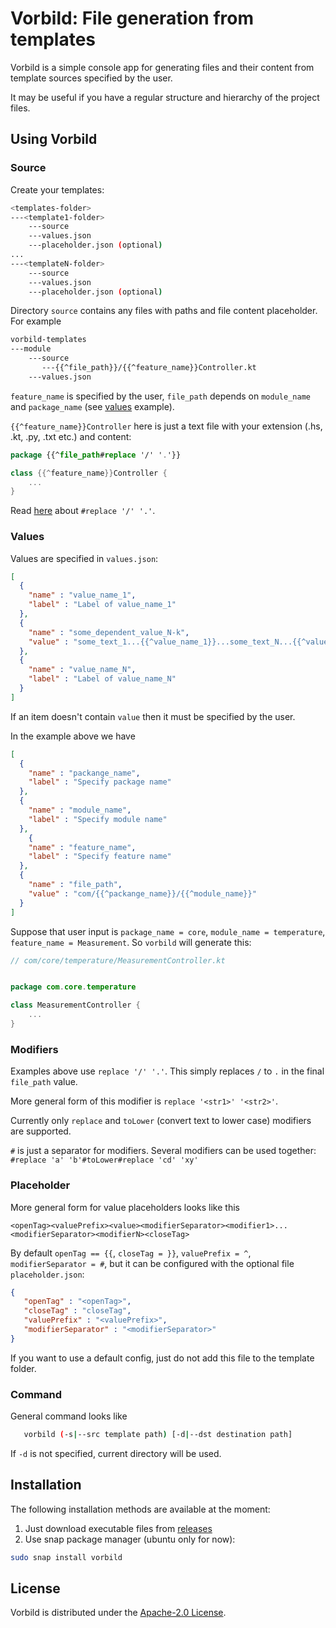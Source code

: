 # Vorbild: File generation from templates

Vorbild is a simple console app for generating files and their content from
template sources specified by the user.

It may be useful if you have a regular structure and hierarchy of the project files.

## Using Vorbild

### Source

Create your templates:

```bash
<templates-folder>
---<template1-folder>
    ---source
    ---values.json
    ---placeholder.json (optional)
...
---<templateN-folder>
    ---source
    ---values.json
    ---placeholder.json (optional)
```

Directory `source` contains any files with paths and file content placeholder.
For example

```bash
vorbild-templates
---module
    ---source
       ---{{^file_path}}/{{^feature_name}}Controller.kt
    ---values.json
```

`feature_name` is specified by the user, `file_path` depends on `module_name` and `package_name`
(see [values](#values) example).

`{{^feature_name}}Controller` here is just a text file with your extension (.hs, .kt, .py, .txt etc.) 
and content:

```kotlin
package {{^file_path#replace '/' '.'}}

class {{^feature_name}}Controller {
    ...
}
```

Read [here](#modifiers) about `#replace '/' '.'`.

### Values

Values are specified in `values.json`:

```json
[
  {
    "name" : "value_name_1",
    "label" : "Label of value_name_1"
  },
  {
    "name" : "some_dependent_value_N-k",
    "value" : "some_text_1...{{^value_name_1}}...some_text_N...{{^value_name_N}}..."
  },
  {
    "name" : "value_name_N",
    "label" : "Label of value_name_N"
  }
]
```
If an item doesn't contain `value` then it must be specified by the user.

In the example above we have 

```json
[
  {
    "name" : "packange_name",
    "label" : "Specify package name"
  },
  {
    "name" : "module_name",
    "label" : "Specify module name"
  },
    {
    "name" : "feature_name",
    "label" : "Specify feature name"
  },
  {
    "name" : "file_path",
    "value" : "com/{{^packange_name}}/{{^module_name}}"
  }
]
```

Suppose that user input is `package_name = core`, `module_name = temperature`, 
`feature_name = Measurement`. So `vorbild` will generate this:

```kotlin
// com/core/temperature/MeasurementController.kt


package com.core.temperature

class MeasurementController {
    ...
}
```

### Modifiers

Examples above use `replace '/' '.'`. This simply replaces `/` to `.` in the
final `file_path` value. 

More general form of this modifier is `replace '<str1>' '<str2>'`. 

Currently only `replace` and `toLower` (convert text to lower case) modifiers are supported.

`#` is just a separator for modifiers. Several modifiers can be used together:
`#replace 'a' 'b'#toLower#replace 'cd' 'xy'`

### Placeholder

More general form for value placeholders looks like this

`<openTag><valuePrefix><value><modifierSeparator><modifier1>...<modifierSeparator><modifierN><closeTag>`

By default `openTag == {{`, `closeTag = }}`, `valuePrefix = ^`, `modifierSeparator = #`,
but it can be configured with the optional file `placeholder.json`:

```json
{
   "openTag" : "<openTag>",
   "closeTag" : "closeTag",
   "valuePrefix" : "<valuePrefix>",
   "modifierSeparator" : "<modifierSeparator>"
}
```

If you want to use a default config, just do not add this file to the template folder.

### Command

General command looks like 
```bash
   vorbild (-s|--src template path) [-d|--dst destination path]
```

If `-d` is not specified, current directory will be used.

## Installation 

The following installation methods are available at the moment:

1. Just download executable files from [releases](https://github.com/TrueWarg/vorbild/releases)
2. Use snap package manager (ubuntu only for now):

```bash
sudo snap install vorbild
```

## License
Vorbild is distributed under the [Apache-2.0 License](https://github.com/TrueWarg/vorbild/blob/master/LICENSE).

